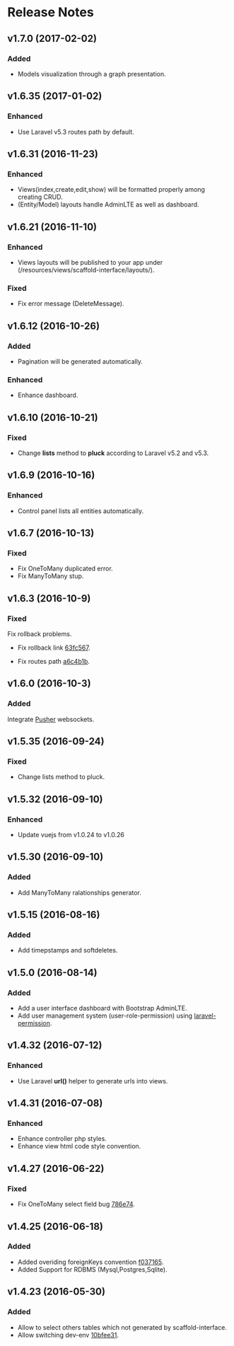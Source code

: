 # Release Notes

## v1.7.0 (2017-02-02)

### Added

- Models visualization through a graph presentation.


## v1.6.35 (2017-01-02)

### Enhanced

- Use Laravel v5.3 routes path by default.

## v1.6.31 (2016-11-23)

### Enhanced

- Views(index,create,edit,show) will be formatted properly among creating CRUD.
- (Entity/Model) layouts handle AdminLTE as well as dashboard.

## v1.6.21 (2016-11-10)

### Enhanced

- Views layouts will be published to your app under (/resources/views/scaffold-interface/layouts/).

### Fixed

- Fix error message (DeleteMessage).

## v1.6.12 (2016-10-26)

### Added

- Pagination will be generated automatically.

### Enhanced

- Enhance dashboard.

## v1.6.10 (2016-10-21)

### Fixed

- Change **lists** method to **pluck** according to Laravel v5.2 and v5.3.

## v1.6.9 (2016-10-16)

### Enhanced

- Control panel lists all entities automatically.

## v1.6.7 (2016-10-13)

### Fixed

- Fix OneToMany duplicated error.
- Fix ManyToMany stup.

## v1.6.3 (2016-10-9)

### Fixed

Fix rollback problems.
 
 - Fix rollback link [63fc567](https://github.com/amranidev/scaffold-interface/commit/ca1ca9f415340199fc42460f6d355d7085993bb1).

 - Fix routes path [a6c4b1b](https://github.com/amranidev/scaffold-interface/commit/e1611db39de6f17f28c5a50a7d13e65baae2227b).

## v1.6.0 (2016-10-3)

### Added

Integrate [Pusher](https://pusher.com/) websockets.

## v1.5.35 (2016-09-24)

### Fixed

- Change lists method to pluck. 

## v1.5.32 (2016-09-10)

### Enhanced

- Update vuejs from v1.0.24 to v1.0.26 

## v1.5.30 (2016-09-10)

### Added

- Add ManyToMany ralationships generator.

## v1.5.15 (2016-08-16)

### Added

- Add timepstamps and softdeletes.

## v1.5.0 (2016-08-14)

### Added

- Add a user interface dashboard with Bootstrap AdminLTE.
- Add user management system (user-role-permission) using [laravel-permission](https://github.com/spatie/laravel-permission).

## v1.4.32 (2016-07-12)

### Enhanced

- Use Laravel **url()** helper to generate urls into views.

## v1.4.31 (2016-07-08)

### Enhanced
- Enhance controller php styles.
- Enhance view html code style convention.

## v1.4.27 (2016-06-22)

### Fixed
- Fix OneToMany select field bug [786e74](https://github.com/amranidev/scaffold-interface/commit/786e74de0a62d7cc88c80617f88bec02dd3e40cd).

## v1.4.25 (2016-06-18)

### Added

- Added overiding foreignKeys convention [f037165](https://github.com/amranidev/scaffold-interface/commit/f03716595ca027a19588730b2c9f9ebb83310988).
- Added Support for RDBMS (Mysql,Postgres,Sqlite).

## v1.4.23 (2016-05-30)

### Added

- Allow to select others tables which not generated by scaffold-interface.
- Allow switching dev-env [10bfee31](https://github.com/amranidev/scaffold-interface/commit/10bfee31fffa407b1b561c2bd7344563f5e43a88).
